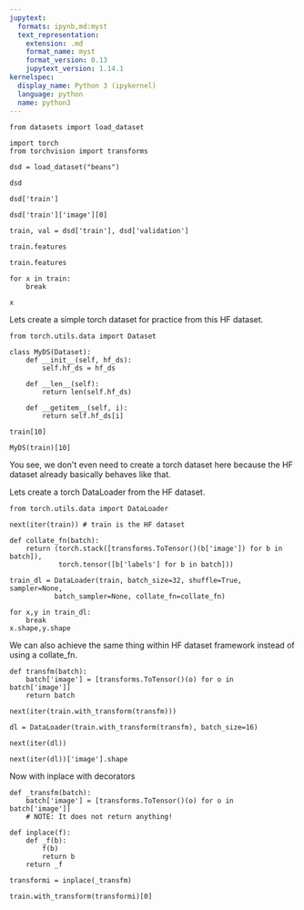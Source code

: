 ```yaml
---
jupytext:
  formats: ipynb,md:myst
  text_representation:
    extension: .md
    format_name: myst
    format_version: 0.13
    jupytext_version: 1.14.1
kernelspec:
  display_name: Python 3 (ipykernel)
  language: python
  name: python3
---
```


```{code-cell} ipython3
from datasets import load_dataset

import torch
from torchvision import transforms
```

```{code-cell} ipython3
dsd = load_dataset("beans")
```

```{code-cell} ipython3
dsd
```

```{code-cell} ipython3
dsd['train']
```

```{code-cell} ipython3
dsd['train']['image'][0]
```

```{code-cell} ipython3
train, val = dsd['train'], dsd['validation']
```

```{code-cell} ipython3
train.features
```

```{code-cell} ipython3
train.features
```

```{code-cell} ipython3
for x in train:
    break
```

```{code-cell} ipython3
x
```

Lets create a simple torch dataset for practice from this HF dataset.

```{code-cell} ipython3
from torch.utils.data import Dataset
```

```{code-cell} ipython3
class MyDS(Dataset):
    def __init__(self, hf_ds):
        self.hf_ds = hf_ds
    
    def __len__(self):
        return len(self.hf_ds)
    
    def __getitem__(self, i):
        return self.hf_ds[i]
```

```{code-cell} ipython3
train[10]
```

```{code-cell} ipython3
MyDS(train)[10]
```

You see, we don't even need to create a torch dataset here because the HF dataset already basically behaves like that.

Lets create a torch DataLoader from the HF dataset.

```{code-cell} ipython3
from torch.utils.data import DataLoader
```

```{code-cell} ipython3
next(iter(train)) # train is the HF dataset
```

```{code-cell} ipython3
def collate_fn(batch):
    return (torch.stack([transforms.ToTensor()(b['image']) for b in batch]),
            torch.tensor([b['labels'] for b in batch]))
```

```{code-cell} ipython3
train_dl = DataLoader(train, batch_size=32, shuffle=True, sampler=None,
           batch_sampler=None, collate_fn=collate_fn)
```

```{code-cell} ipython3
for x,y in train_dl:
    break
x.shape,y.shape
```

We can also achieve the same thing within HF dataset framework instead of using a collate_fn.

```{code-cell} ipython3
def transfm(batch):
    batch['image'] = [transforms.ToTensor()(o) for o in batch['image']]
    return batch
```

```{code-cell} ipython3
next(iter(train.with_transform(transfm)))
```

```{code-cell} ipython3
dl = DataLoader(train.with_transform(transfm), batch_size=16)
```

```{code-cell} ipython3
next(iter(dl))
```

```{code-cell} ipython3
next(iter(dl))['image'].shape
```

Now with inplace with decorators 

```{code-cell} ipython3
def _transfm(batch):
    batch['image'] = [transforms.ToTensor()(o) for o in batch['image']]
    # NOTE: It does not return anything!
```

```{code-cell} ipython3
def inplace(f):
    def _f(b):
        f(b)
        return b
    return _f
```

```{code-cell} ipython3
transformi = inplace(_transfm)
```

```{code-cell} ipython3
train.with_transform(transformi)[0]
```

```{code-cell} ipython3

```

